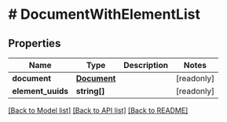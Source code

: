 # # DocumentWithElementList

## Properties

Name | Type | Description | Notes
------------ | ------------- | ------------- | -------------
**document** | [**Document**](Document.md) |  | [readonly]
**element_uuids** | **string[]** |  | [readonly]

[[Back to Model list]](../../README.md#models) [[Back to API list]](../../README.md#endpoints) [[Back to README]](../../README.md)
